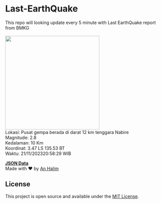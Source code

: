 # Last-EarthQuake
This repo will looking update every 5 minute with Last EarthQuake report from BMKG
<br>
<br>
<img src="https://static.bmkg.go.id/20231121205829.mmi.jpg" width="300"/>
<br>
Lokasi: Pusat gempa berada di darat 12 km tenggara Nabire <br>
Magnitude: 2.8 <br>
Kedalaman: 10 Km <br>
Koordinat: 3.47 LS 135.53 BT <br>
Waktu: 21/11/202320:58:29 WIB <br>

<a href="./data/data.json">**JSON Data**</a>
<br>
Made with ❤️ by <a href="https://github.com/an-halim">An Halim</a>
## License

This project is open source and available under the [MIT License](LICENSE).

